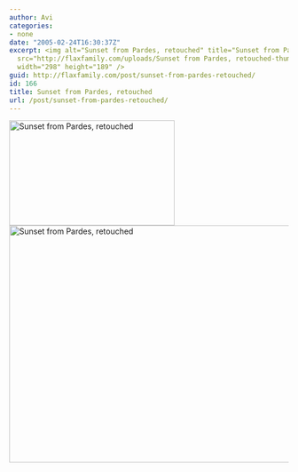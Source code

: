 ```yaml
---
author: Avi
categories:
- none
date: "2005-02-24T16:30:37Z"
excerpt: <img alt="Sunset from Pardes, retouched" title="Sunset from Pardes, retouched"
  src="http://flaxfamily.com/uploads/Sunset from Pardes, retouched-thumbnail.jpg"
  width="298" height="189" />
guid: http://flaxfamily.com/post/sunset-from-pardes-retouched/
id: 166
title: Sunset from Pardes, retouched
url: /post/sunset-from-pardes-retouched/
---
```

<img alt="Sunset from Pardes, retouched" title="Sunset from Pardes, retouched" src="http://flaxfamily.com/uploads/Sunset from Pardes, retouched-thumbnail.jpg" width="298" height="189" />
  
<!--more-->


  
<img alt="Sunset from Pardes, retouched" title="Sunset from Pardes, retouched" src="http://flaxfamily.com/uploads/Sunset from Pardes, retouched.jpg" width="675" height="427" />